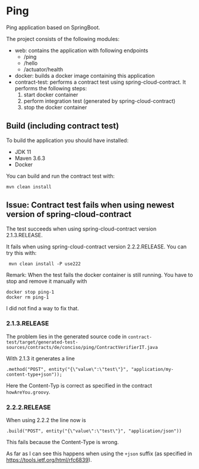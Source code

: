 # Ping

Ping application based on SpringBoot.

The project consists of the following modules:
- web: contains the application with following endpoints
  - /ping
  - /hello
  - /actuator/health
- docker: builds a docker image containing this application
- contract-test: performs a contract test using spring-cloud-contract.
  It performs the following steps:
  1. start docker container
  2. perform integration test (generated by spring-cloud-contract)
  3. stop the docker container

## Build (including contract test)

To build the application you should have installed:
- JDK 11
- Maven 3.6.3
- Docker

You can build and run the contract test with:
```
mvn clean install
```

## Issue: Contract test fails when using newest version of spring-cloud-contract

The test succeeds when using spring-cloud-contract version 2.1.3.RELEASE.

It fails when using spring-cloud-contract version 2.2.2.RELEASE. You can try this with:
```
 mvn clean install -P use222
```
Remark: When the test fails the docker container is still running. You have to stop and remove it manually with
```
docker stop ping-1
docker rm ping-1
```
I did not find a way to fix that.

### 2.1.3.RELEASE
The problem lies in the generated source code in `contract-test/target/generated-test-sources/contracts/de/conciso/ping/ContractVerifierIT.java`

With 2.1.3 it generates a line
```
.method("POST", entity("{\"value\":\"test\"}", "application/my-content-type+json"));
```
Here the Content-Typ is correct as specified in the contract `howAreYou.groovy`.

### 2.2.2.RELEASE
When using 2.2.2 the line now is
```
.build("POST", entity("{\"value\":\"test\"}", "application/json"))
```
This fails because the Content-Type is wrong.

As far as I can see this happens when using the `+json` suffix (as specified in https://tools.ietf.org/html/rfc6839).
